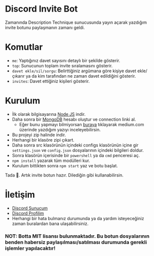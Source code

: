# Discord Invite Bot
Zamanında Description Technique sunucusunda yayın açarak yazdığım invite botunu paylaşmanın zamanı geldi.

# Komutlar
* `me`: Yaptığınız davet sayısını detaylı bir şekilde gösterir.
* `top`: Sunucunun toplam invite sıralamasını gösterir.
* `davet ekle/sil/sorgu`: Belirttiğiniz argümana göre kişiye davet ekle/çıkarır ya da kim tarafından ne zaman davet edildiğini gösterir.
* `invites`: Davet ettiğiniz kişileri gösterir.

# Kurulum
* İlk olarak bilgisayarına [Node JS](https://nodejs.org/en/) indir.
* Daha sonra bir [MongoDB](http://mongodb.com) hesabı oluştur ve connection linki al.
  * Eğer bunu yapmayı bilmiyorsan [buraya](https://medium.com/@thearkxd/node-js-projeleri-için-mongodb-atlas-connection-linki-alma-5d955bbe5ae6) tıklayarak medium.com üzerinde yazdığım yazıyı inceleyebilirsin.
* Bu projeyi zip halinde indir.
* Herhangi bir klasöre zipi çıkart.
* Daha sonra src klasörünün içindeki configs klasörünün içine gir `settings.json` ve `config.json` dosyalarının içindeki bilgileri doldur.
* Sonra klasörün içerisinde bir `powershell` ya da `cmd` penceresi aç.
* ```npm install``` yazarak tüm modülleri kur.
* Kurulum bittikten sonra ```npm start``` yaz ve botu başlat.

Tada 🎉. Artık invite botun hazır. Dilediğin gibi kullanabilirsin.

# İletişim
* [Discord Sunucum](https://discord.gg/UEPcFtytcc)
* [Discord Profilim](https://discord.com/users/350976460313329665)
* Herhangi bir hata bulmanız durumunda ya da yardım isteyeceğiniz zaman buralardan bana ulaşabilirsiniz.

### NOT: Botta MIT lisansı bulunmaktadır. Bu botun dosyalarının benden habersiz paylaşılması/satılması durumunda gerekli işlemler yapılacaktır!
